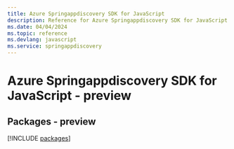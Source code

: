 ```yaml
---
title: Azure Springappdiscovery SDK for JavaScript
description: Reference for Azure Springappdiscovery SDK for JavaScript
ms.date: 04/04/2024
ms.topic: reference
ms.devlang: javascript
ms.service: springappdiscovery
---
```

# Azure Springappdiscovery SDK for JavaScript - preview
## Packages - preview
[!INCLUDE [packages](springappdiscovery-index.md)]